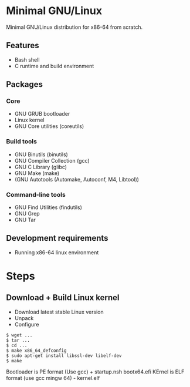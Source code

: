 # Minimal GNU/Linux
Minimal GNU/Linux distribution for x86-64 from scratch.

## Features
* Bash shell
* C runtime and build environment

## Packages
### Core
* GNU GRUB bootloader
* Linux kernel
* GNU Core utilities (coreutils)

### Build tools
* GNU Binutils (binutils)
* GNU Compiler Collection (gcc)
* GNU C Library (glibc)
* GNU Make (make)
* (GNU Autotools (Automake, Autoconf, M4, Libtool))

### Command-line tools
* GNU Find Utilities (findutils)
* GNU Grep
* GNU Tar

## Development requirements
* Running x86-64 linux environment

# Steps
## Download + Build Linux kernel
* Download latest stable Linux version
* Unpack
* Configure
```
$ wget ...
$ tar ...
$ cd ...
$ make x86_64_defconfig
$ sudo apt-get install libssl-dev libelf-dev
$ make
```

Bootloader is PE format (Use gcc) + startup.nsh bootx64.efi
KErnel is ELF format (use gcc mingw 64) - kernel.elf